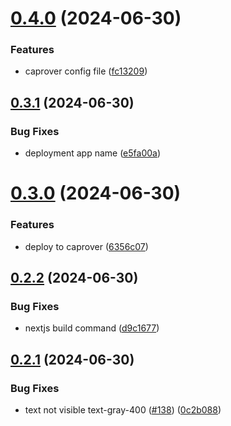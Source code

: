 # [0.4.0](https://github.com/EddieHubCommunity/RepoRater/compare/v0.3.1...v0.4.0) (2024-06-30)


### Features

* caprover config file ([fc13209](https://github.com/EddieHubCommunity/RepoRater/commit/fc13209bb259a59adef0c06cbc1543f2cb4fa1cb))



## [0.3.1](https://github.com/EddieHubCommunity/RepoRater/compare/v0.3.0...v0.3.1) (2024-06-30)


### Bug Fixes

* deployment app name ([e5fa00a](https://github.com/EddieHubCommunity/RepoRater/commit/e5fa00ae4d408141f4a81304e16e796fa998b0fa))



# [0.3.0](https://github.com/EddieHubCommunity/RepoRater/compare/v0.2.2...v0.3.0) (2024-06-30)


### Features

* deploy to caprover ([6356c07](https://github.com/EddieHubCommunity/RepoRater/commit/6356c07919a0a2479d6e22d65a57f380f7a544cf))



## [0.2.2](https://github.com/EddieHubCommunity/RepoRater/compare/v0.2.1...v0.2.2) (2024-06-30)


### Bug Fixes

* nextjs build command ([d9c1677](https://github.com/EddieHubCommunity/RepoRater/commit/d9c1677b8161015940d0225e213d3b5f31d6f214))



## [0.2.1](https://github.com/EddieHubCommunity/RepoRater/compare/v0.2.0...v0.2.1) (2024-06-30)


### Bug Fixes

* text not visible text-gray-400 ([#138](https://github.com/EddieHubCommunity/RepoRater/issues/138)) ([0c2b088](https://github.com/EddieHubCommunity/RepoRater/commit/0c2b0881a7dc241c459745c32fb6c1003b6a5533))



